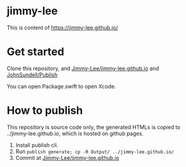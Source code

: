 # jimmy-lee

This is content of https://jimmy-lee.github.io/

# Get started

Clone this repository, and [Jimmy-Lee/jimmy-lee.github.io](https://github.com/Jimmy-Lee/jimmy-lee.github.io) and [JohnSundell/Publish](https://github.com/JohnSundell/Publish)

You can open Package.swift to open Xcode.

# How to publish

This repository is source code only, the generated HTMLs is copied to ../jimmy-lee.github.io, which is hosted on github pages.

1. Install publish cli.
2. Run `publish generate; cp -R Output/ ../jimmy-lee.github.io/`
3. Commit at [Jimmy-Lee/jimmy-lee.github.io](https://github.com/Jimmy-Lee/jimmy-lee.github.io)
